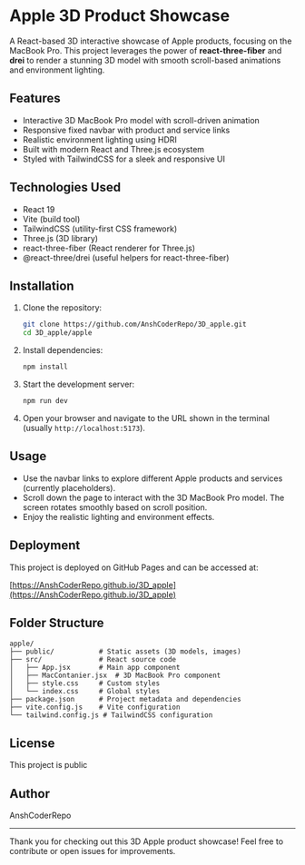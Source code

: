 # Apple 3D Product Showcase

A React-based 3D interactive showcase of Apple products, focusing on the MacBook Pro. This project leverages the power of **react-three-fiber** and **drei** to render a stunning 3D model with smooth scroll-based animations and environment lighting.

## Features

- Interactive 3D MacBook Pro model with scroll-driven animation
- Responsive fixed navbar with product and service links
- Realistic environment lighting using HDRI
- Built with modern React and Three.js ecosystem
- Styled with TailwindCSS for a sleek and responsive UI

## Technologies Used

- React 19
- Vite (build tool)
- TailwindCSS (utility-first CSS framework)
- Three.js (3D library)
- react-three-fiber (React renderer for Three.js)
- @react-three/drei (useful helpers for react-three-fiber)

## Installation

1. Clone the repository:

   ```bash
   git clone https://github.com/AnshCoderRepo/3D_apple.git
   cd 3D_apple/apple
   ```

2. Install dependencies:

   ```bash
   npm install
   ```

3. Start the development server:

   ```bash
   npm run dev
   ```

4. Open your browser and navigate to the URL shown in the terminal (usually `http://localhost:5173`).

## Usage

- Use the navbar links to explore different Apple products and services (currently placeholders).
- Scroll down the page to interact with the 3D MacBook Pro model. The screen rotates smoothly based on scroll position.
- Enjoy the realistic lighting and environment effects.

## Deployment

This project is deployed on GitHub Pages and can be accessed at:

[https://AnshCoderRepo.github.io/3D_apple](https://AnshCoderRepo.github.io/3D_apple)

## Folder Structure

```
apple/
├── public/           # Static assets (3D models, images)
├── src/              # React source code
│   ├── App.jsx       # Main app component
│   ├── MacContanier.jsx  # 3D MacBook Pro component
│   ├── style.css     # Custom styles
│   └── index.css     # Global styles
├── package.json      # Project metadata and dependencies
├── vite.config.js    # Vite configuration
└── tailwind.config.js # TailwindCSS configuration
```

## License

This project is public

## Author

AnshCoderRepo

---

Thank you for checking out this 3D Apple product showcase! Feel free to contribute or open issues for improvements.
